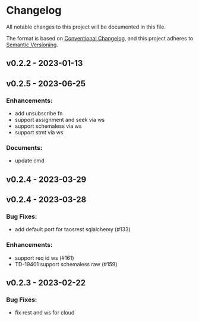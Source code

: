 # Changelog

All notable changes to this project will be documented in this file.

The format is based on [Conventional Changelog](https://www.conventionalcommits.org/en/v1.0.0/),
and this project adheres to [Semantic Versioning](https://semver.org/spec/v2.0.0.html).

## v0.2.2 - 2023-01-13

## v0.2.5 - 2023-06-25

### Enhancements:

- add unsubscribe fn
- support assignment and seek via ws
- support schemaless via ws
- support stmt via ws

### Documents:

- update cmd

## v0.2.4 - 2023-03-29

## v0.2.4 - 2023-03-28

### Bug Fixes:

- add default port for taosrest sqlalchemy (#133)

### Enhancements:

- support req id ws (#161)
- TD-19401 support schemaless raw (#159)

## v0.2.3 - 2023-02-22

### Bug Fixes:

- fix rest and ws for cloud

